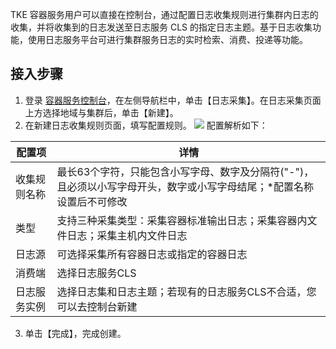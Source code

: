 

TKE 容器服务用户可以直接在控制台，通过配置日志收集规则进行集群内日志的收集，并将收集到的日志发送至日志服务 CLS 的指定日志主题。基于日志收集功能，使用日志服务平台可进行集群服务日志的实时检索、消费、投递等功能。

## 接入步骤

1. 登录 [容器服务控制台](https://console.cloud.tencent.com/tke2)，在左侧导航栏中，单击【日志采集】。在日志采集页面上方选择地域与集群后，单击【新建】。
2. 在新建日志收集规则页面，填写配置规则。
	 ![](https://main.qcloudimg.com/raw/1e5f4a44d4f1df9da059c726fe3b6ccb.png)
   配置解析如下：

| 配置项       | 详情                                                         |
| ------------ | ------------------------------------------------------------ |
| 收集规则名称 | 最长63个字符，只能包含小写字母、数字及分隔符("-")，且必须以小写字母开头，数字或小写字母结尾；*配置名称设置后不可修改 |
| 类型         | 支持三种采集类型：采集容器标准输出日志；采集容器内文件日志；采集主机内文件日志 |
| 日志源       | 可选择采集所有容器日志或指定的容器日志                       |
| 消费端       | 选择日志服务CLS                                              |
| 日志服务实例 | 选择日志集和日志主题；若现有的日志服务CLS不合适，您可以去控制台新建 |

3. 单击【完成】，完成创建。
